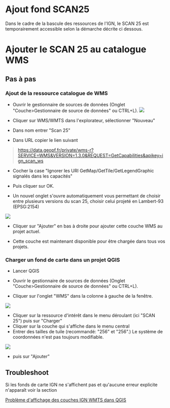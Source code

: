 # Ajout fond SCAN25
Dans le cadre de la bascule des ressources de l'IGN, le SCAN 25 est temporairement accessible selon la démarche décrite ci dessous.

<!--  https://geoservices.ign.fr/documentation/services/utilisation-sig/tutoriel-qgis/gpf-wms-wmts-donneesnonlibres 

Cette solution est temporaire, et cessera de fonctionner dès la fin de la bascule des ressources de l'ign sur la géoplateforme. Quand cela arrivera, le nouveau mode d'accès au SAN25 vous sera communiqué.
--> 

# Ajouter le SCAN 25 au catalogue WMS


## Pas à pas

### Ajout de la ressource catalogue de WMS

 
- Ouvrir le gestionnaire de sources de données (Onglet "Couche>Gestionnaire de source de données" ou CTRL+L). 
![](./img/gestionnaire_sources.png)

- Cliquer sur WMS/WMTS dans l'explorateur, sélectionner "Nouveau" 

- Dans nom entrer "Scan 25"
- Dans URL copier le lien suivant
> https://data.geopf.fr/private/wms-r?SERVICE=WMS&VERSION=1.3.0&REQUEST=GetCapabilities&apikey=ign_scan_ws

<!--
- Il faut ensuite cliquer sur la petite croix verte dans l'encadré "Athentification"

![](./img/croix_verte_nouveau_wms.png)

- Puis entrer les données comme dans l'image ci dessous après avoir cliqué à nouveau sur la petite croix verte: 
	- Nom: Scan25
	- clé d'en-tête: apikey
	- Valeur d'en-tête: ign_scan_ws
![](./img/detail_params_scan25.png)
--> 
- Cocher la case "Ignorer les URI GetMap/GetTile/GetLegendGraphic signalés dans les capacités"

-  Puis cliquer sur OK. 


- Un nouvel onglet s'ouvre automatiquement vous permettant de choisir entre plusieurs versions du scan 25, choisir celui projeté en Lambert-93 (EPSG:2154)

![](./img/selection_scan25_wms.png)

- Cliquer sur "Ajouter" en bas à droite pour ajouter cette couche WMS au projet actuel.

- Cette couche est maintenant disponible pour être chargée dans tous vos projets.




### Charger un fond de carte dans un projet QGIS

- Lancer QGIS
 
- Ouvrir le gestionnaire de sources de données (Onglet "Couche>Gestionnaire de source de données" ou CTRL+L). 

- Cliquer sur l'onglet "WMS" dans la colonne à gauche de la fenêtre.

![](./img/gestionnaire_sources.png)

- Cliquer sur la ressource d'intérêt dans le menu déroulant (ici "SCAN 25") puis sur "Charger"
- Cliquer sur la couche qui s'affiche dans le menu central
- Entrer des tailles de tuile (recommandé: "256" et "256".) Le système de coordonnées n'est pas toujours modifiable.

![](./img/ajout_wms_parametres.png)

- puis sur "Ajouter"

## Troubleshoot

Si les fonds de carte IGN ne s'affichent pas et qu'aucune erreur explicite n'apparaît voir la section 

[Problème d'affichage des couches IGN WMTS dans QGIS](./FAQ.md#problème-daffichage-des-couches-ign-wmts-dans-qgis)
